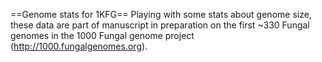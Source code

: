 ==Genome stats for 1KFG==
Playing with some stats about genome size, these data are part of manuscript in preparation on the first ~330 Fungal genomes
in the 1000 Fungal genome project (http://1000.fungalgenomes.org).

